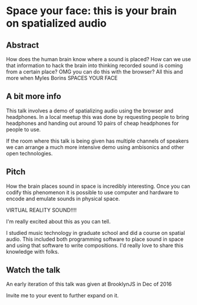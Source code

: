 # Space your face: this is your brain on spatialized audio

## Abstract

How does the human brain know where a sound is placed? How can we use that
information to hack the brain into thinking recorded sound is coming from
a certain place? OMG you can do this with the browser? All this and more
when Myles Borins SPACES YOUR FACE

## A bit more info

This talk involves a demo of spatializing audio using the browser and headphones.
In a local meetup this was done by requesting people to bring headphones and handing
out around 10 pairs of cheap headphones for people to use.

If the room where this talk is being given has multiple channels of speakers we
can arrange a much more intensive demo using ambisonics and other open technologies.

## Pitch

How the brain places sound in space is incredibly interesting. Once you can codify this phenomenon it is possible to use computer and hardware to encode and emulate sounds in physical space.

VIRTUAL REALITY SOUND!!!!

I'm really excited about this as you can tell.

I studied music technology in graduate school and did a course on spatial audio. This included both programming software to place sound in space and using that software to write compositions. I'd really love to share this knowledge with folks.

## Watch the talk

An early iteration of this talk was given at BrooklynJS in Dec of 2016

Invite me to your event to further expand on it.
